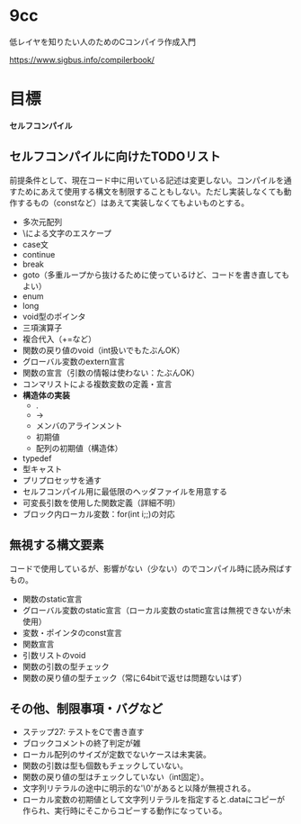 # 9cc
低レイヤを知りたい人のためのCコンパイラ作成入門

https://www.sigbus.info/compilerbook/

# 目標

**セルフコンパイル**

## セルフコンパイルに向けたTODOリスト

前提条件として、現在コード中に用いている記述は変更しない。コンパイルを通すためにあえて使用する構文を制限することもしない。ただし実装しなくても動作するもの（constなど）はあえて実装しなくてもよいものとする。

- 多次元配列
- \による文字のエスケープ
- case文
- continue
- break
- goto（多重ループから抜けるために使っているけど、コードを書き直してもよい）
- enum
- long
- void型のポインタ
- 三項演算子
- 複合代入（+=など）
- 関数の戻り値のvoid（int扱いでもたぶんOK）
- グローバル変数のextern宣言
- 関数の宣言（引数の情報は使わない：たぶんOK）
- コンマリストによる複数変数の定義・宣言
- **構造体の実装**
  - .
  - ->
  - メンバのアラインメント
  - 初期値
  - 配列の初期値（構造体）
- typedef
- 型キャスト
- プリプロセッサを通す
- セルフコンパイル用に最低限のヘッダファイルを用意する
- 可変長引数を使用した関数定義（詳細不明）
- ブロック内ローカル変数：for(int i;;)の対応

## 無視する構文要素

コードで使用しているが、影響がない（少ない）のでコンパイル時に読み飛ばすもの。

- 関数のstatic宣言
- グローバル変数のstatic宣言（ローカル変数のstatic宣言は無視できないが未使用）
- 変数・ポインタのconst宣言
- 関数宣言
- 引数リストのvoid
- 関数の引数の型チェック
- 関数の戻り値の型チェック（常に64bitで返せは問題ないはず）

## その他、制限事項・バグなど

- ステップ27: テストをCで書き直す
- ブロックコメントの終了判定が雑
- ローカル配列のサイズが定数でないケースは未実装。
- 関数の引数は型も個数もチェックしていない。
- 関数の戻り値の型はチェックしていない（int固定）。
- 文字列リテラルの途中に明示的な'\0'があると以降が無視される。
- ローカル変数の初期値として文字列リテラルを指定すると.dataにコピーが作られ、実行時にそこからコピーする動作になっている。
